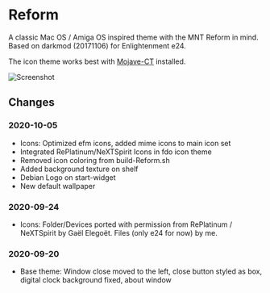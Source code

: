 # Reform
A classic Mac OS / Amiga OS inspired theme with the MNT Reform in mind.
Based on darkmod (20171106) for Enlightenment e24.

The icon theme works best with [Mojave-CT](https://github.com/zayronxio/Mojave-CT) installed.


![Screenshot](Reform-image-sources/shot-2020-10-05_16-20-19)


## Changes

### 2020-10-05
- Icons: Optimized efm icons, added mime icons to main icon set
- Integrated RePlatinum/NeXTSpirit Icons in fdo icon theme
- Removed icon coloring from build-Reform.sh
- Added background texture on shelf
- Debian Logo on start-widget
- New default wallpaper

### 2020-09-24
- Icons: Folder/Devices ported with permission from RePlatinum / NeXTSpirit by Gaël Elegoët. Files (only e24 for now) by me.

### 2020-09-20
- Base theme: Window close moved to the left, close button styled as box, digital clock background fixed, about window
